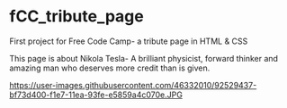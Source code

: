 # fCC_tribute_page
First project for Free Code Camp- a tribute page in HTML &amp; CSS

This page is about Nikola Tesla- A brilliant physicist, forward thinker and amazing man who deserves more credit than is given.


https://user-images.githubusercontent.com/46332010/92529437-bf73d400-f1e7-11ea-93fe-e5859a4c070e.JPG
